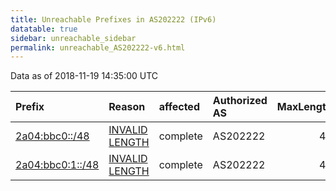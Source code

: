 ```yaml
---
title: Unreachable Prefixes in AS202222 (IPv6)
datatable: true
sidebar: unreachable_sidebar
permalink: unreachable_AS202222-v6.html
---
```


Data as of 2018-11-19 14:35:00 UTC


<div class="datatable-begin"></div>

| Prefix                                                     | Reason                                                                                                      | affected   | Authorized AS   |   MaxLength | Anchor                                         |   unreachable /48s |
|:-----------------------------------------------------------|:------------------------------------------------------------------------------------------------------------|:-----------|:----------------|------------:|:-----------------------------------------------|-------------------:|
| [2a04:bbc0::/48](https://stat.ripe.net/2a04:bbc0::/48)     | [INVALID LENGTH](https://rpki-validator.ripe.net/announcement-preview?asn=AS202222&prefix=2a04:bbc0::/48)   | complete   | AS202222        |          40 | [RIPE](unreachable_RIPE_NCC_RPKI_Root-v6.html) |                  1 |
| [2a04:bbc0:1::/48](https://stat.ripe.net/2a04:bbc0:1::/48) | [INVALID LENGTH](https://rpki-validator.ripe.net/announcement-preview?asn=AS202222&prefix=2a04:bbc0:1::/48) | complete   | AS202222        |          40 | [RIPE](unreachable_RIPE_NCC_RPKI_Root-v6.html) |                  1 |

<div class="datatable-end"></div>